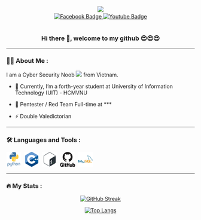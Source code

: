 <div id="header" align="center">
  <img src="https://media.giphy.com/media/M9gbBd9nbDrOTu1Mqx/giphy.gif" width="100"/>
  <div id="badges">
    <a href="https://www.facebook.com/janlele91/">
      <img src="https://img.shields.io/badge/Facebook-2f468a?style=for-the-badge&logo=facebook&logoColor=white" alt="Facebook Badge"/>
    </a>
    <a href="https://www.linkedin.com/in/ducluongtran9121/">
      <img src="https://img.shields.io/badge/Linkedin-blue?style=for-the-badge&logo=youtube&logoColor=white" alt="Youtube Badge"/>
    </a>
    
  </div>
  <img src="https://komarev.com/ghpvc/?username=ducluongtran9121&style=flat-square&color=blue" alt=""/>

  ### Hi there 👋, welcome to my github 😍😍😍
</div>

---

### :woman_technologist: About Me :

I am a Cyber Security Noob <img src="https://media.giphy.com/media/WUlplcMpOCEmTGBtBW/giphy.gif" width="30"> from Vietnam.

- :telescope: Currently, I’m a forth-year student at University of Information Technology (UIT) - HCMVNU

- :seedling: Pentester / Red Team Full-time at ***

- :zap: Double Valedictorian


---

### :hammer_and_wrench: Languages and Tools :
<div>
  <img src="https://github.com/devicons/devicon/blob/master/icons/python/python-original-wordmark.svg" title="Python" alt="Python" width="40" height="40"/>&nbsp;
  <img src="https://github.com/devicons/devicon/blob/master/icons/cplusplus/cplusplus-original.svg" title="C++" alt="C++" width="40" height="40"/>&nbsp;
  <img src="https://github.com/devicons/devicon/blob/master/icons/bash/bash-original.svg" title="Bash" alt="Bash" width="40" height="40"/>&nbsp;
  <img src="https://github.com/devicons/devicon/blob/master/icons/github/github-original-wordmark.svg" title="Github" alt="Github" width="40" height="40"/>&nbsp;
  <img src="https://github.com/devicons/devicon/blob/master/icons/mysql/mysql-original-wordmark.svg" title="mysql" alt="MySQL" width="40" height="40"/>&nbsp;
  
  
</div>

---

### :fire: My Stats :

<div id="stats" align="center">
  
  [![GitHub Streak](http://github-readme-streak-stats.herokuapp.com?user=ducluongtran9121&theme=dark&background=000000)](https://git.io/streak-stats)

  [![Top Langs](https://github-readme-stats.vercel.app/api/top-langs/?username=ducluongtran9121&layout=compact&theme=vision-friendly-dark)](https://github.com/anuraghazra/github-readme-stats)
  
</div>
  
  <!--
**ducluongtran9121/ducluongtran9121** is a ✨ _special_ ✨ repository because its `README.md` (this file) appears on your GitHub profile.

Here are some ideas to get you started:

- 🔭 I’m currently working on ...
- 🌱 I’m currently learning ...
- 👯 I’m looking to collaborate on ...
- 🤔 I’m looking for help with ...
- 💬 Ask me about ...
- 📫 How to reach me: ...
- 😄 Pronouns: ...
- ⚡ Fun fact: ...
-->



